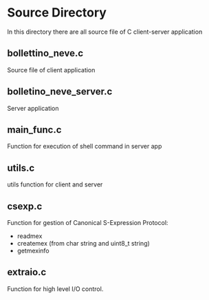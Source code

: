 # Source Directory
In this directory there are all source file of C client-server application

## bollettino_neve.c
Source file of client application

## bolletino_neve_server.c
Server application

## main_func.c
Function for execution of shell command in server app

## utils.c
utils function for client and server

## csexp.c
Function for gestion of Canonical S-Expression Protocol:
- readmex
- createmex (from char string and uint8_t string)
- getmexinfo

## extraio.c
Function for high level I/O control.
